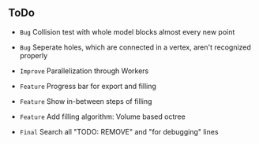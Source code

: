 ## ToDo

* `Bug` Collision test with whole model blocks almost every new point
* `Bug` Seperate holes, which are connected in a vertex, aren't recognized properly

* `Improve` Parallelization through Workers

* `Feature` Progress bar for export and filling
* `Feature` Show in-between steps of filling
* `Feature` Add filling algorithm: Volume based octree

* `Final` Search all "TODO: REMOVE" and "for debugging" lines
